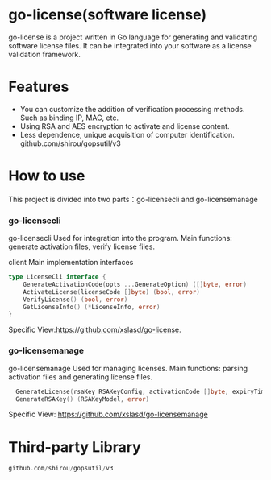 # go-license(software license)
go-license is a project written in Go language for generating and validating software license files. It can be integrated into your software as a license validation framework.
# Features
* You can customize the addition of verification processing methods. Such as binding IP, MAC, etc.
* Using RSA and AES encryption to activate and license content.
* Less dependence, unique acquisition of computer identification. github.com/shirou/gopsutil/v3
# How to use
This project is divided into two parts：go-licensecli and go-licensemanage
### go-licensecli
go-licensecli Used for integration into the program. Main functions: generate activation files, verify license files.

client Main implementation interfaces
```go
type LicenseCli interface {
	GenerateActivationCode(opts ...GenerateOption) ([]byte, error)
	ActivateLicense(licenseCode []byte) (bool, error)
	VerifyLicense() (bool, error)
	GetLicenseInfo() (*LicenseInfo, error)
}
```
Specific View:https://github.com/xslasd/go-license.

### go-licensemanage
go-licensemanage Used for managing licenses. Main functions: parsing activation files and generating license files.
```go
  GenerateLicense(rsaKey RSAKeyConfig, activationCode []byte, expiryTime int64, opts ...Option) ([]byte, error)
  GenerateRSAKey() (RSAKeyModel, error)
```
Specific View: https://github.com/xslasd/go-licensemanage

# Third-party Library
```go
github.com/shirou/gopsutil/v3
```